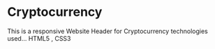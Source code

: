 # Cryptocurrency
 This is a responsive Website Header for Cryptocurrency  technologies used...  HTML5 , CSS3
